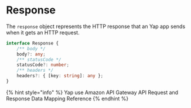 # Response

The `response` object represents the HTTP response that an Yap app sends when it gets an HTTP request.

```typescript
interface Response {
    /** body */
    body?: any;
    /** statusCode */
    statusCode?: number;
    /** headers */
    headers?: { [key: string]: any };
}
```

{% hint style="info" %}
Yap use Amazon API Gateway API Request and Response Data Mapping Reference
{% endhint %}

